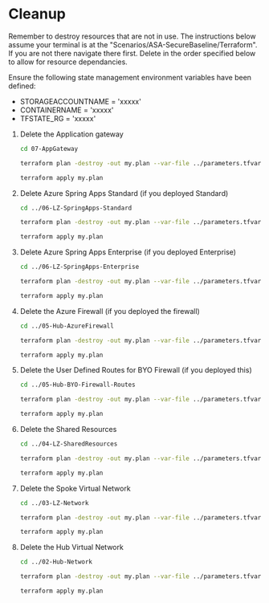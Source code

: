 # Cleanup

Remember to destroy resources that are not in use. The instructions below assume your terminal is at the "Scenarios/ASA-SecureBaseline/Terraform". If you are not there navigate there first. Delete in the order specified below to allow for resource dependancies. 

Ensure the following state management environment variables have been defined:
- STORAGEACCOUNTNAME = 'xxxxx'
- CONTAINERNAME      = 'xxxxx'
- TFSTATE_RG         = 'xxxxx'

1. Delete the Application gateway

   ```bash
   cd 07-AppGateway 
   ```

   ```bash
   terraform plan -destroy -out my.plan --var-file ../parameters.tfvars
   ```

   ```bash
   terraform apply my.plan
   ```

2. Delete Azure Spring Apps Standard (if you deployed Standard)

   ```bash
   cd ../06-LZ-SpringApps-Standard
   ```

   ```bash
   terraform plan -destroy -out my.plan --var-file ../parameters.tfvars
   ```

   ```bash
   terraform apply my.plan
   ```

   

3. Delete Azure Spring Apps Enterprise (if you deployed Enterprise)

   ```bash
   cd ../06-LZ-SpringApps-Enterprise
   ```

   ```bash
   terraform plan -destroy -out my.plan --var-file ../parameters.tfvars
   ```

   ```bash
   terraform apply my.plan
   ```

4. Delete the Azure Firewall (if you deployed the firewall)

   ```bash
   cd ../05-Hub-AzureFirewall
   ```

   ```bash
   terraform plan -destroy -out my.plan --var-file ../parameters.tfvars
   ```

   ```bash
   terraform apply my.plan
   ```

5. Delete the User Defined Routes for BYO Firewall (if you deployed this)

   ```bash
   cd ../05-Hub-BYO-Firewall-Routes
   ```

   ```bash
   terraform plan -destroy -out my.plan --var-file ../parameters.tfvars
   ```

   ```bash
   terraform apply my.plan
   ```

6. Delete the Shared Resources

   ```bash
   cd ../04-LZ-SharedResources
   ```

   ```bash
   terraform plan -destroy -out my.plan --var-file ../parameters.tfvars
   ```

   ```bash
   terraform apply my.plan
   ```

7. Delete the Spoke Virtual Network

   ```bash
   cd ../03-LZ-Network
   ```

   ```bash
   terraform plan -destroy -out my.plan --var-file ../parameters.tfvars
   ```

   ```bash
   terraform apply my.plan
   ```

8. Delete the Hub Virtual Network

   ```bash
   cd ../02-Hub-Network
   ```

   ```bash
   terraform plan -destroy -out my.plan --var-file ../parameters.tfvars
   ```

   ```bash
   terraform apply my.plan
   ```